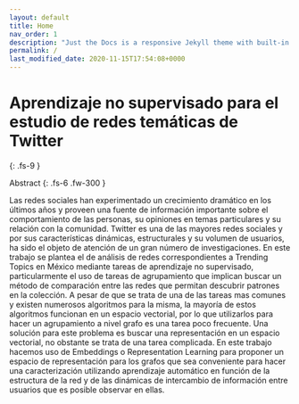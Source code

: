 ```yaml
---
layout: default
title: Home
nav_order: 1
description: "Just the Docs is a responsive Jekyll theme with built-in search that is easily customizable and hosted on GitHub Pages."
permalink: /
last_modified_date: 2020-11-15T17:54:08+0000
---
```


# Aprendizaje no supervisado para el estudio de redes temáticas de Twitter
{: .fs-9 }

Abstract
{: .fs-6 .fw-300 }

Las redes sociales han experimentado un crecimiento dramático en los últimos años y proveen una fuente de información importante sobre el comportamiento de las personas, su opiniones en temas particulares y su relación con la comunidad. Twitter es una de las mayores redes sociales y por sus características dinámicas, estructurales y su volumen de usuarios, ha sido el objeto de atención de un gran número de investigaciones. En este trabajo se plantea el de análisis de redes correspondientes a Trending Topics en México mediante tareas de aprendizaje no supervisado, particularmente el uso de tareas de agrupamiento que implican buscar un método de comparación entre las redes que permitan descubrir patrones en la colección. A pesar de que se trata de una de las tareas mas comunes y existen numerosos algoritmos para la misma, la mayoría de estos algoritmos funcionan en un espacio vectorial, por lo que utilizarlos para hacer un agrupamiento a nivel grafo es una tarea poco frecuente. Una solución para este problema es buscar una representación en un espacio vectorial, no obstante se trata de una tarea complicada. En este trabajo hacemos uso de Embeddings o Representation Learning para proponer un espacio de representación para los grafos que sea conveniente para hacer una caracterización utilizando aprendizaje automático en función de la estructura de la red y de las dinámicas de intercambio de información entre usuarios que es posible observar en ellas.
